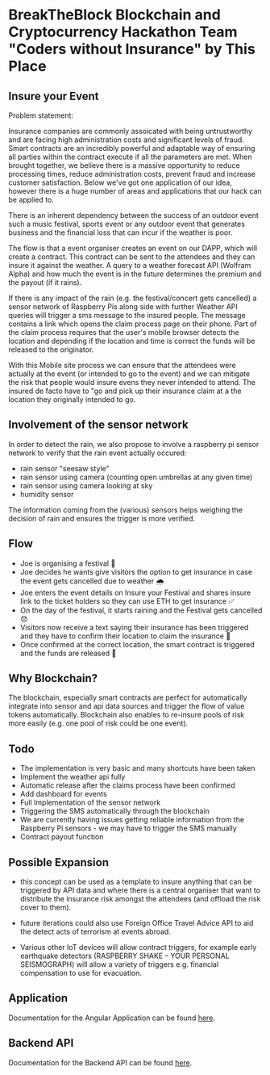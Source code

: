 # BreakTheBlock Blockchain and Cryptocurrency Hackathon Team "Coders without Insurance" by This Place

## Insure your Event

Problem statement: 

Insurance companies are commonly assoicated with being untrustworthy and are facing high administration costs and significant levels of fraud. Smart contracts are an incredibly powerful and adaptable way of ensuring all parties within the contract execute if all the parameters are met. When brought together, we believe there is a massive opportunity to reduce processing times, reduce administration costs, prevent fraud and increase customer satisfaction. Below we've got one application of our idea, however there is a huge number of areas and applications that our hack can be applied to. 

There is an inherent dependency between the success of an outdoor event such a music festival, sports event or any outdoor event that generates business and the financial loss that can incur if the weather is poor.

The flow is that a event organiser creates an event on our DAPP, which will create a contract. This contract can be sent to the attendees and they can insure it against the weather. A query to a weather forecast API (Wolfram Alpha) and how much the event is in the future determines the premium and the payout (if it rains).

If there is any impact of the rain (e.g. the festival/concert gets cancelled) a sensor network of Raspberry Pis along side with further Weather API queries will trigger a sms message to the insured people. The message contains a link which opens the claim process page on their phone. Part of the claim process requires that the user's mobile browser detects the location and depending if the location and time is correct the funds will be released to the originator.

With this Mobile site process we can ensure that the attendees were actually at the event (or intended to go to the event) and we can mitigate the risk that people would insure evens they never intended to attend. The insured de facto have to "go and pick up their insurance claim at a the location they originally intended to go.

## Involvement of the sensor network
In order to detect the rain, we also propose to involve a raspberry pi sensor network to verify that the rain event actually occured:

- rain sensor "seesaw style"
- rain sensor using camera (counting open umbrellas at any given time)
- rain sensor using camera looking at sky
- humidity sensor

The information coming from the (various) sensors helps weighing the decision of rain and ensures the trigger is more verified.

## Flow

- Joe is organising a festival 🎉
- Joe decides he wants give visitors the option to get insurance in case the event gets cancelled due to weather 🌧️
- Joe enters the event details on Insure your Festival and shares insure link to the ticket holders so they can use ETH to get insurance ✅
- On the day of the festival, it starts raining and the Festival gets cancelled 😞
- Visitors now receive a text saying their insurance has been triggered and they have to confirm their location to claim the insurance 📱
- Once confirmed at the correct location, the smart contract is triggered and the funds are released 💸

## Why Blockchain?

The blockchain, especially smart contracts are perfect for automatically integrate into sensor and api data sources and trigger the flow of value tokens automatically. Blockchain also enables to re-insure pools of risk more easily (e.g. one pool of risk could be one event).


## Todo

- The implementation is very basic and many shortcuts have been taken
- Implement the weather api fully
- Automatic release after the claims process have been confirmed
- Add dashboard for events
- Full Implementation of the sensor network
- Triggering the SMS automatically through the blockchain
- We are currently having issues getting reliable information from the Raspberry Pi sensors - we may have to trigger the SMS manually
- Contract payout function

## Possible Expansion

- this concept can be used as a template to insure anything that can be triggered by API data and where there is a central organiser that want to distribute the insurance risk amongst the attendees (and offload the risk cover to them).

- future iterations could also use Foreign Office Travel Advice API to aid the detect acts of terrorism at events abroad.

- Various other IoT devices will allow contract triggers, for example early earthquake detectors (RASPBERRY SHAKE – YOUR PERSONAL SEISMOGRAPH) will allow a variety of triggers e.g. financial compensation to use for evacuation. 

## Application
Documentation for the Angular Application can be found [here](./application/README.md).

## Backend API
Documentation for the Backend API can be found [here](./application/README.md).
